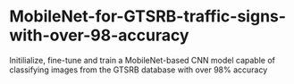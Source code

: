 # MobileNet-for-GTSRB-traffic-signs-with-over-98-accuracy
Initilialize, fine-tune and train a MobileNet-based CNN model capable of classifying images from the GTSRB database with over 98% accuracy

